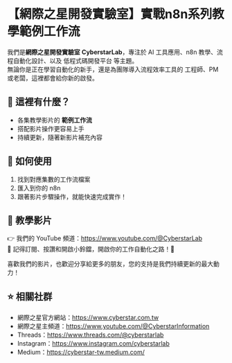 # 【網際之星開發實驗室】實戰n8n系列教學範例工作流
我們是**網際之星開發實驗室** **CyberstarLab**，專注於 AI 工具應用、n8n 教學、流程自動化設計、以及 低程式碼開發平台 等主題。  
無論你是正在學習自動化的新手，還是為團隊導入流程效率工具的 工程師、PM 或老闆，這裡都會給你新的啟發。

## 📂 這裡有什麼？
- 各集教學影片的 **範例工作流**
- 搭配影片操作更容易上手
- 持續更新，隨著新影片補充內容

## 🚀 如何使用
1. 找到對應集數的工作流檔案  
2. 匯入到你的 n8n  
3. 跟著影片步驟操作，就能快速完成實作！  


## 🎥 教學影片
👉 我們的 YouTube 頻道：https://www.youtube.com/@CyberstarLab  
📌 記得訂閱、按讚和開啟小鈴鐺，開啟你的工作自動化之路！🚀  
  
喜歡我們的影片，也歡迎分享給更多的朋友，您的支持是我們持續更新的最大動力！

## ⭐ 相關社群
- 網際之星官方網站：https://www.cyberstar.com.tw
- 網際之星主頻道：https://www.youtube.com/@CyberstarInformation
- Threads：https://www.threads.com/@cyberstarlab
- Instagram：https://www.instagram.com/cyberstarlab
- Medium：https://cyberstar-tw.medium.com/

